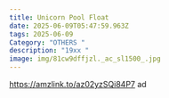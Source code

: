 ```yaml
---
title: Unicorn Pool Float
date: 2025-06-09T05:47:59.963Z
tags: 2025-06-09
Category: "OTHERS "
description: "19xx "
image: img/81cw9dffjzl._ac_sl1500_.jpg
---
```

https://amzlink.to/az02yzSQi84P7 ad